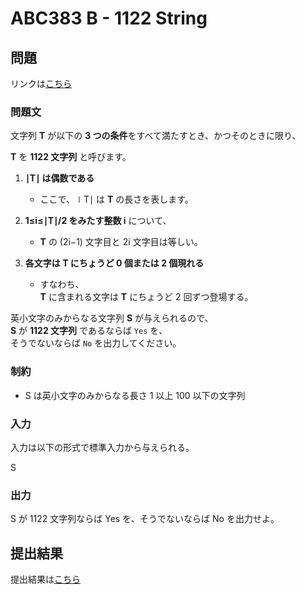 # ABC383 B - 1122 String

## 問題
リンクは[こちら](https://atcoder.jp/contests/abc381/tasks/abc381_b)

### 問題文

文字列 **T** が以下の **3 つの条件**をすべて満たすとき、かつそのときに限り、  

**T** を **1122 文字列** と呼びます。

1. **∣T∣ は偶数である**  
   - ここで、∣T∣ は **T** の長さを表します。

2. **1≤i≤∣T∣/2 をみたす整数 i** について、  
   - **T** の (2i−1) 文字目と 2i 文字目は等しい。

3. **各文字は **T** にちょうど 0 個または 2 個現れる**  
   - すなわち、  
     **T** に含まれる文字は **T** にちょうど 2 回ずつ登場する。


英小文字のみからなる文字列 **S** が与えられるので、  
**S** が **1122 文字列** であるならば `Yes` を、  
そうでないならば `No` を出力してください。


### 制約

 - S は英小文字のみからなる長さ 1 以上 100 以下の文字列

### 入力

入力は以下の形式で標準入力から与えられる。

S

### 出力

S が 1122 文字列ならば Yes を、そうでないならば No を出力せよ。

## 提出結果

提出結果は[こちら](https://atcoder.jp/contests/abc381/submissions/61421008)